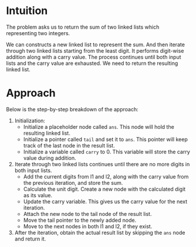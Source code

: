 # Intuition

The problem asks us to return the sum of two linked lists which representing two integers.

We can constructs a new linked list to represent the sum. And then iterate through two linked lists starting from the least digit. It performs digit-wise addition along with a carry value. The process continues until both input lists and the carry value are exhausted. We need to return the resulting linked list.

# Approach

Below is the step-by-step breakdown of the approach:

1. Initialization:
   - Initialize a placeholder node called `ans`. This node will hold the resulting linked list.
   - Initialize a pointer called `tail` and set it to `ans`. This pointer will keep track of the last node in the result list.
   - Initialize a variable called `carry` to 0. This variable will store the carry value during addition.
2. Iterate through two linked lists continues until there are no more digits in both input lists.
   - Add the current digits from l1 and l2, along with the carry value from the previous iteration, and store the sum.
   - Calculate the unit digit. Create a new node with the calculated digit as its value.
   - Update the carry variable. This gives us the carry value for the next iteration.
   - Attach the new node to the tail node of the result list.
   - Move the tail pointer to the newly added node.
   - Move to the next nodes in both l1 and l2, if they exist.
3. After the iteration, obtain the actual result list by skipping the `ans` node and return it.
